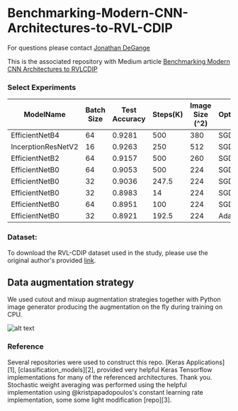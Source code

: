 # Benchmarking-Modern-CNN-Architectures-to-RVL-CDIP

For questions please contact [Jonathan DeGange](mailto:jdegange85@gmail.com)

This is the associated repository with Medium article [Benchmarking Modern CNN Architectures to RVLCDIP](https://medium.com/@jdegange85/benchmarking-modern-cnn-architectures-to-rvl-cdip-9dd0b7ec2955)

### Select Experiments

| ModelName          | Batch Size | Test Accuracy | Steps(K) | Image Size (^2) | Optimizer | LR   | Cutout |
|--------------------|------------|---------------|----------|-----------------|-----------|------|--------|
| EfficientNetB4     | 64         | 0.9281        | 500      | 380             | SGD       | 0.01 | Y      |
| IncerptionResNetV2 | 16         | 0.9263        | 250      | 512             | SGD       | 0.1  | N      |
| EfficientNetB2     | 64         | 0.9157        | 500      | 260             | SGD       | 0.01 | Y      |
| EfficientNetB0     | 64         | 0.9053        | 500      | 224             | SGD       | 0.01 | Y      |
| EfficientNetB0     | 32         | 0.9036        | 247.5    | 224             | SGD       | 0.01 | Y      |
| EfficientNetB0     | 32         | 0.8983        | 14       | 224             | SGD       | 0.01 | Y      |
| EfficientNetB0     | 64         | 0.8951        | 100      | 224             | SGD       | 0.01 | Y      |
| EfficientNetB0     | 32         | 0.8921        | 192.5    | 224             | Adadelta  | 1    | Y      |

### Dataset: 
To download the RVL-CDIP dataset used in the study, please use the original author's provided [link](http://www.cs.cmu.edu/~aharley/rvl-cdip/).

## Data augmentation strategy

We used cutout and mixup augmentation strategies together with Python image generator producing the augmentation on the fly during training on CPU.

![alt text][logo]

[logo]: https://github.com/jdegange/Benchmarking-Modern-CNN-Architectures-to-RVL-CDIP/raw/master/cutout_examples.png "Logo Title Text 2"

### Reference
Several repositories were used to construct this repo. [Keras Applications][1], 
[classification_models][2], provided very helpful Keras Tensorflow implementations for many of the referenced architectures. Thank you. Stochastic weight averaging was performed using the helpful implementation using @kristpapadopoulos's constant learning rate implementation, some some light modification [repo][3].
